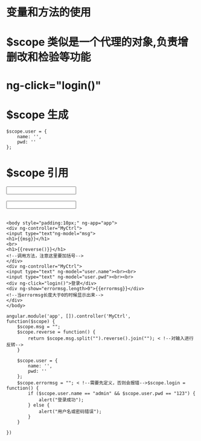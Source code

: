 # 变量和方法的使用
# $scope 类似是一个代理的对象,负责增删改和检验等功能


# ng-click="login()"

# $scope 生成
    $scope.user = {
        name: '',
        pwd: ''
    };
    
# $scope 引用 
<input type="text" ng-model="user.name"><br><br>
<input type="text" ng-model="user.pwd"><br><br>



```
<body style="padding:10px;" ng-app="app">
<div ng-controller="MyCtrl">
<input type="text"ng-model="msg">
<h1>{{msg}}</h1>
<br>
<h1>{{reverse()}}</h1>
<!--调用方法，注意这里要加括号-->
</div>
<div ng-controller="MyCtrl">
<input type="text" ng-model="user.name"><br><br>
<input type="text" ng-model="user.pwd"><br><br>
<div ng-click="login()">登录</div>
<div ng-show="errormsg.length>0">{{errormsg}}</div>
<!--当errormsg长度大于0的时候显示出来-->
</div>
</body>
```

```
angular.module('app', []).controller('MyCtrl',
function($scope) {
    $scope.msg = "";
    $scope.reverse = function() {
        return $scope.msg.split("").reverse().join(""); < !--对输入进行反转-->
    }

    $scope.user = {
        name: '',
        pwd: ''
    };
    $scope.errormsg = ""; < !--需要先定义，否则会报错-->$scope.login = function() {
        if ($scope.user.name == "admin" && $scope.user.pwd == "123") {
            alert("登录成功");
        } else {
            alert("用户名或密码错误");
        }
    }

})
```
